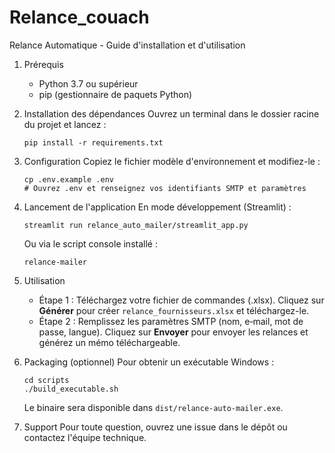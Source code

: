 # Relance_couach
Relance Automatique - Guide d'installation et d'utilisation

1. Prérequis
   - Python 3.7 ou supérieur
   - pip (gestionnaire de paquets Python)

2. Installation des dépendances
   Ouvrez un terminal dans le dossier racine du projet et lancez :

       pip install -r requirements.txt

3. Configuration
   Copiez le fichier modèle d'environnement et modifiez-le :

       cp .env.example .env
       # Ouvrez .env et renseignez vos identifiants SMTP et paramètres

4. Lancement de l'application
   En mode développement (Streamlit) :

       streamlit run relance_auto_mailer/streamlit_app.py

   Ou via le script console installé :

       relance-mailer

5. Utilisation
   - Étape 1 : Téléchargez votre fichier de commandes (.xlsx). Cliquez sur **Générer** pour créer
     `relance_fournisseurs.xlsx` et téléchargez-le.
   - Étape 2 : Remplissez les paramètres SMTP (nom, e‑mail, mot de passe, langue). Cliquez sur **Envoyer** pour
     envoyer les relances et générez un mémo téléchargeable.

6. Packaging (optionnel)
   Pour obtenir un exécutable Windows :

       cd scripts
       ./build_executable.sh

   Le binaire sera disponible dans `dist/relance-auto-mailer.exe`.

7. Support
   Pour toute question, ouvrez une issue dans le dépôt ou contactez l'équipe technique.
